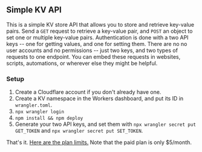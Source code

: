 ## Simple KV API

This is a simple KV store API that allows you to store and retrieve key-value pairs. Send a `GET` request to retrieve a key-value pair, and `POST` an object to set one or multiple key-value pairs. Authentication is done with a two API keys -- one for getting values, and one for setting them. There are no no user accounts and no permissions -- just two keys, and two types of requests to one endpoint. You can embed these requests in websites, scripts, automations, or wherever else they might be helpful.

### Setup

1. Create a Cloudflare account if you don't already have one.
2. Create a KV namespace in the Workers dashboard, and put its ID in `wrangler.toml`.
3. `npx wrangler login`
3. `npm install && npm deploy`
4. Generate your two API keys, and set them with `npx wrangler secret put GET_TOKEN` and `npx wrangler secret put SET_TOKEN`.

That's it. [Here are the plan limits.](https://developers.cloudflare.com/kv/platform/limits/) Note that the paid plan is only $5/month.